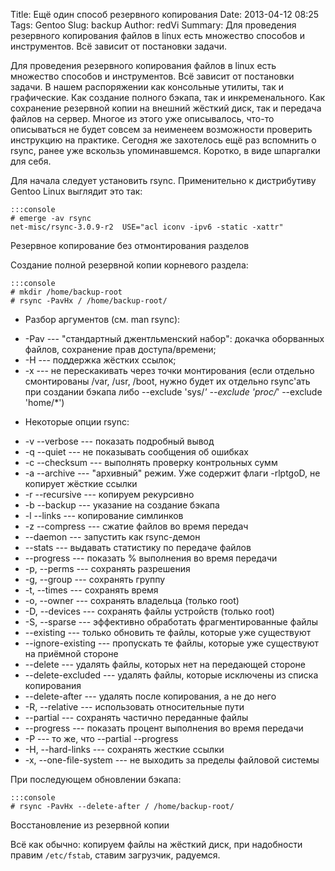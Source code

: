 Title: Ещё один способ резервного копирования
Date: 2013-04-12 08:25
Tags: Gentoo
Slug: backup
Author: redVi
Summary: Для проведения резервного копирования файлов в linux есть множество способов и инструментов. Всё зависит от постановки задачи.

 Для проведения резервного копирования файлов в linux есть множество способов и инструментов. Всё зависит от постановки задачи. В нашем распоряжении как консольные утилиты, так и графические. Как создание полного бэкапа, так и инкременального. Как сохранение резервной копии на внешний жёсткий диск, так и передача файлов на сервер. Многое из этого уже описывалось, что-то описываться не будет совсем за неименеем возможности проверить инструкцию на практике. Сегодня же захотелось ещё раз вспомнить о rsync, ранее уже вскользь упоминавшемся. Коротко, в виде шпаргалки для себя.


Для начала следует установить rsync. Применительно к дистрибутиву Gentoo Linux выглядит это так:

    :::console
    # emerge -av rsync
    net-misc/rsync-3.0.9-r2  USE="acl iconv -ipv6 -static -xattr"

Резервное копирование без отмонтирования разделов

Создание полной резервной копии корневого раздела:

    :::console
    # mkdir /home/backup-root
    # rsync -PavHx / /home/backup-root/

* Разбор аргументов (см. man rsync):
- -Pav --- "стандартный джентльменский набор": докачка оборванных файлов, сохранение прав доступа/времени;
- -H --- поддержка жёстких ссылок;
- -x --- не перескакивать через точки монтирования (если отдельно смонтированы /var, /usr, /boot, нужно будет их отдельно rsync'ать при создании бэкапа либо --exclude 'sys/*' --exclude 'proc/*' --exclude 'home/*')

* Некоторые опции rsync:
- -v --verbose --- показать подробный вывод
- -q --quiet --- не показывать сообщения об ошибках
- -c --checksum --- выполнять проверку контрольных сумм
- -a --archive --- "архивный" режим. Уже содержит флаги -rlptgoD, не копирует жёсткие ссылки
- -r --recursive --- копируем рекурсивно
- -b --backup --- указание на создание бэкапа
- -l --links --- копирование симлинков
- -z --compress --- сжатие файлов во время передач
- --daemon --- запустить как rsync-демон
- --stats --- выдавать статистику по передаче файлов
- --progress --- показать % выполнения во время передачи
- -p, --perms --- сохранять разрешения
- -g, --group --- сохранять группу
- -t, --times --- сохранять время
- -o, --owner --- сохранять владельца (только root)
- -D, --devices --- сохранять файлы устройств (только root)
- -S, --sparse --- эффективно обработать фрагментированные файлы
- --existing --- только обновить те файлы, которые уже существуют
- --ignore-existing --- пропускать те файлы, которые уже существуют на приёмной стороне
- --delete --- удалять файлы, которых нет на передающей стороне
- --delete-excluded --- удалять файлы, которые исключены из списка копирования
- --delete-after --- удалять после копирования, а не до него
- -R, --relative --- использовать относительные пути
- --partial --- сохранять частично переданные файлы
- --progress --- показать процент  выполнения во время передачи
- -P --- то же, что --partial --progress
- -H, --hard-links --- сохранять жесткие ссылки
- -x, --one-file-system --- не выходить за пределы файловой системы


При последующем обновлении бэкапа:

    :::console
    # rsync -PavHx --delete-after / /home/backup-root/

Восстановление из резервной копии

Всё как обычно: копируем файлы на жёсткий диск, при надобности правим `/etc/fstab`, ставим загрузчик, радуемся.
